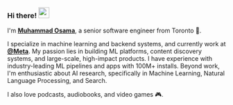 ### Hi there! <img src="https://emojis.slackmojis.com/emojis/images/1536351075/4594/blob-wave.gif" width="25"/>

I'm [**Muhammad Osama**](https://osama.dev), a senior software engineer from Toronto 🍁.

I specialize in machine learning and backend systems, and currently work at [**@Meta**](https://github.com/facebook). 
My passion lies in building ML platforms, content discovery systems, and large-scale, high-impact products. 
I have experience with industry-leading ML pipelines and apps with 100M+ installs. 
Beyond work, I'm enthusiastic about AI research, specifically in Machine Learning, Natural Language Processing, and Search. 

I also love podcasts, audiobooks, and video games 🎮.

<!--
**osama/osama** is a ✨ _special_ ✨ repository because its `README.md` (this file) appears on your GitHub profile.

Here are some ideas to get you started:

- 🔭 I’m currently working on ...
- 🌱 I’m currently learning ...
- 👯 I’m looking to collaborate on ...
- 🤔 I’m looking for help with ...
- 💬 Ask me about ...
- 📫 How to reach me: ...
- 😄 Pronouns: ...
- ⚡ Fun fact: ...
-->
